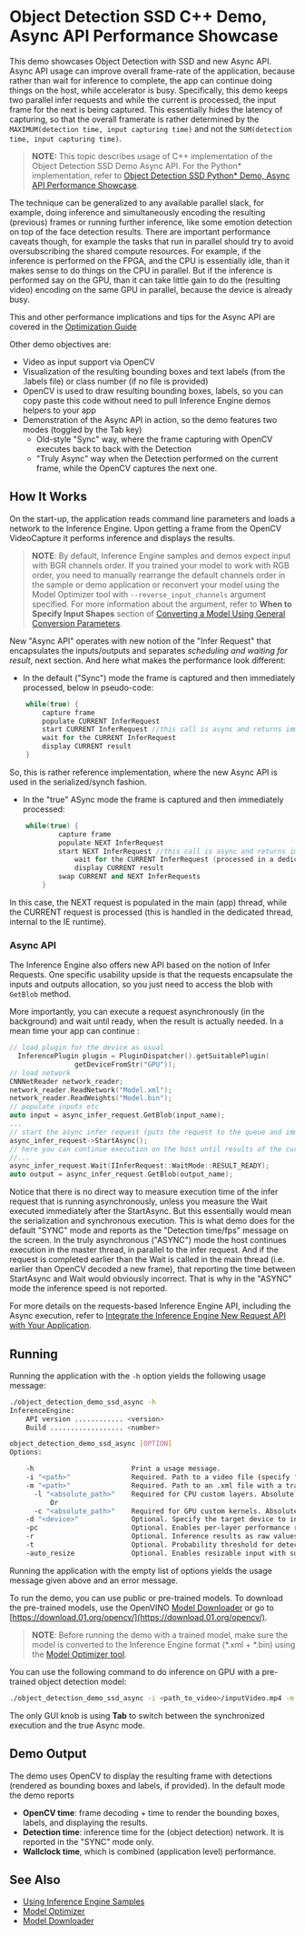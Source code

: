 # Object Detection SSD C++ Demo, Async API Performance Showcase

This demo showcases Object Detection with SSD and new Async API.
Async API usage can improve overall frame-rate of the application, because rather than wait for inference to complete,
the app can continue doing things on the host, while accelerator is busy.
Specifically, this demo keeps two parallel infer requests and while the current is processed, the input frame for the next
is being captured. This essentially hides the latency of capturing, so that the overall framerate is rather
determined by the `MAXIMUM(detection time, input capturing time)` and not the `SUM(detection time, input capturing time)`.

> **NOTE:** This topic describes usage of C++ implementation of the Object Detection SSD Demo Async API. For the Python* implementation, refer to [Object Detection SSD Python* Demo, Async API Performance Showcase](./inference-engine/ie_bridges/python/sample/object_detection_demo_ssd_async/README.md).

The technique can be generalized to any available parallel slack, for example, doing inference and simultaneously encoding the resulting
(previous) frames or running further inference, like some emotion detection on top of the face detection results.
There are important performance
caveats though, for example the tasks that run in parallel should try to avoid oversubscribing the shared compute resources.
For example, if the inference is performed on the FPGA, and the CPU is essentially idle, than it makes sense to do things on the CPU
in parallel. But if the inference is performed say on the GPU, than it can take little gain to do the (resulting video) encoding
on the same GPU in parallel, because the device is already busy.

This and other performance implications and tips for the Async API are covered in the [Optimization Guide](https://software.intel.com/en-us/articles/OpenVINO-Inference-Engine-Optimization-Guide)

Other demo objectives are:
* Video as input support via OpenCV
* Visualization of the resulting bounding boxes and text labels (from the .labels file) or class number (if no file is provided)
* OpenCV is used to draw resulting bounding boxes, labels, so you can copy paste this code without
need to pull Inference Engine demos helpers to your app
* Demonstration of the Async API in action, so the demo features two modes (toggled by the Tab key)
    -  Old-style "Sync" way, where the frame capturing with OpenCV executes back to back with the Detection
    -  "Truly Async" way when the Detection performed on the current frame, while the OpenCV captures the next one.

## How It Works

On the start-up, the application reads command line parameters and loads a network to the Inference
Engine. Upon getting a frame from the OpenCV VideoCapture it performs inference and displays the results.

> **NOTE**: By default, Inference Engine samples and demos expect input with BGR channels order. If you trained your model to work with RGB order, you need to manually rearrange the default channels order in the sample or demo application or reconvert your model using the Model Optimizer tool with `--reverse_input_channels` argument specified. For more information about the argument, refer to **When to Specify Input Shapes** section of [Converting a Model Using General Conversion Parameters](./docs/MO_DG/prepare_model/convert_model/Converting_Model_General.md).

New "Async API" operates with new notion of the "Infer Request" that encapsulates the inputs/outputs and separates *scheduling and waiting for result*,
next section. And here what makes the performance look different:
* In the default ("Sync") mode the frame is captured and then immediately processed, below in pseudo-code:
```cpp
    while(true) {
        capture frame
        populate CURRENT InferRequest
        start CURRENT InferRequest //this call is async and returns immediately
        wait for the CURRENT InferRequest
        display CURRENT result
    }
```
So, this is rather reference implementation, where the new Async API is used in the serialized/synch fashion.
* In the "true" ASync mode the frame is captured and then immediately processed:
```cpp
    while(true) {
            capture frame
            populate NEXT InferRequest
            start NEXT InferRequest //this call is async and returns immediately
                wait for the CURRENT InferRequest (processed in a dedicated thread)
                display CURRENT result
            swap CURRENT and NEXT InferRequests
        }
```
In this case, the NEXT request is populated in the main (app) thread, while the CURRENT request is processed
(this is handled in the dedicated thread, internal to the IE runtime).

### Async API

The Inference Engine also offers new API based on the notion of Infer Requests. One specific usability upside
is that the requests encapsulate the inputs and outputs allocation, so you just need to access the blob  with `GetBlob` method.

More importantly, you can execute a request asynchronously (in the background) and wait until ready, when the result is actually needed.
In a mean time your app can continue :

```cpp
// load plugin for the device as usual
  InferencePlugin plugin = PluginDispatcher().getSuitablePlugin(
                getDeviceFromStr("GPU"));
// load network
CNNNetReader network_reader;
network_reader.ReadNetwork("Model.xml");
network_reader.ReadWeights("Model.bin");
// populate inputs etc
auto input = async_infer_request.GetBlob(input_name);
...
// start the async infer request (puts the request to the queue and immediately returns)
async_infer_request->StartAsync();
// here you can continue execution on the host until results of the current request are really needed
//...
async_infer_request.Wait(IInferRequest::WaitMode::RESULT_READY);
auto output = async_infer_request.GetBlob(output_name);
```
Notice that there is no direct way to measure execution time of the infer request that is running asynchronously, unless
you measure the Wait executed immediately after the StartAsync. But this essentially would mean the serialization and synchronous
execution. This is what demo does for the default "SYNC" mode and reports as the "Detection time/fps" message on the screen.
In the truly asynchronous ("ASYNC") mode the host continues execution in the master thread, in parallel to the infer request.
And if the request is completed earlier than the Wait is called in the main thread (i.e. earlier than OpenCV decoded a new frame),
that reporting the time between StartAsync and Wait would obviously incorrect.
That is why in the "ASYNC" mode the inference speed is not reported.


For more details on the requests-based Inference Engine API, including the Async execution, refer to [Integrate the Inference Engine New Request API with Your Application](./docs/IE_DG/Integrate_with_customer_application_new_API.md).


## Running

Running the application with the `-h` option yields the following usage message:
```sh
./object_detection_demo_ssd_async -h
InferenceEngine:
    API version ............ <version>
    Build .................. <number>

object_detection_demo_ssd_async [OPTION]
Options:

    -h                        Print a usage message.
    -i "<path>"               Required. Path to a video file (specify "cam" to work with camera).
    -m "<path>"               Required. Path to an .xml file with a trained model.
      -l "<absolute_path>"    Required for CPU custom layers. Absolute path to a shared library with the kernel implementations.
          Or
      -c "<absolute_path>"    Required for GPU custom kernels. Absolute path to the .xml file with the kernel descriptions.
    -d "<device>"             Optional. Specify the target device to infer on (CPU, GPU, FPGA, HDDL or MYRIAD). The demo will look for a suitable plugin for a specified device.
    -pc                       Optional. Enables per-layer performance report.
    -r                        Optional. Inference results as raw values.
    -t                        Optional. Probability threshold for detections.
    -auto_resize              Optional. Enables resizable input with support of ROI crop & auto resize.
```

Running the application with the empty list of options yields the usage message given above and an error message.

To run the demo, you can use public or pre-trained models. To download the pre-trained models, use the OpenVINO [Model Downloader](https://github.com/opencv/open_model_zoo/tree/2018/model_downloader) or go to [https://download.01.org/opencv/](https://download.01.org/opencv/).

> **NOTE**: Before running the demo with a trained model, make sure the model is converted to the Inference Engine format (\*.xml + \*.bin) using the [Model Optimizer tool](./docs/MO_DG/Deep_Learning_Model_Optimizer_DevGuide.md).

You can use the following command to do inference on GPU with a pre-trained object detection model:
```sh
./object_detection_demo_ssd_async -i <path_to_video>/inputVideo.mp4 -m <path_to_model>/ssd.xml -d GPU
```

The only GUI knob is using **Tab** to switch between the synchronized execution and the true Async mode.

## Demo Output

The demo uses OpenCV to display the resulting frame with detections (rendered as bounding boxes and labels, if provided).
In the default mode the demo reports
* **OpenCV time**: frame decoding + time to render the bounding boxes, labels, and displaying the results.
* **Detection time**: inference time for the (object detection) network. It is reported in the "SYNC" mode only.
* **Wallclock time**, which is combined (application level) performance.


## See Also
* [Using Inference Engine Samples](./docs/IE_DG/Samples_Overview.md)
* [Model Optimizer](./docs/MO_DG/Deep_Learning_Model_Optimizer_DevGuide.md)
* [Model Downloader](https://github.com/opencv/open_model_zoo/tree/2018/model_downloader)
